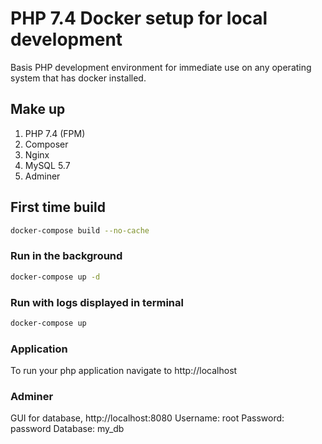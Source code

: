 # PHP 7.4 Docker setup for local development 
Basis PHP development environment for immediate use on any operating system that has docker installed. 

## Make up 
1. PHP 7.4 (FPM)
2. Composer 
3. Nginx 
4. MySQL 5.7 
5. Adminer

## First time build

```bash 
docker-compose build --no-cache 
```

### Run in the background 

```bash 
docker-compose up -d  
```

### Run with logs displayed in terminal 

```bash 
docker-compose up  
```

### Application 
To run your php application navigate to http://localhost 

### Adminer 
GUI for database, http://localhost:8080
Username: root
Password: password
Database: my_db

